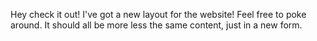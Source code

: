 Hey check it out! I've got a new layout for the website! Feel free to poke around. It should all be more less the same content, just in a new form.